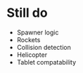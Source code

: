 Still do
========

- Spawner logic
- Rockets
- Collision detection
- Helicopter
- Tablet compatability